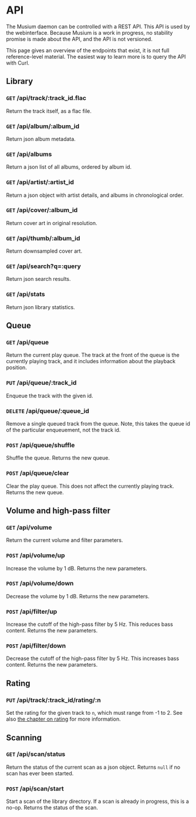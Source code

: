 # API

The Musium daemon can be controlled with a <abbr>REST</abbr> <abbr>API</abbr>.
This <abbr>API</abbr> is used by the webinterface. Because Musium is a work in
progress, no stability promise is made about the <abbr>API</abbr>, and the
<abbr>API</abbr> is not versioned.

This page gives an overview of the endpoints that exist, it is not full
reference-level material. The easiest way to learn more is to query the
<abbr>API</abbr> with Curl.

## Library

### `GET` /api/track/:track_id.flac
Return the track itself, as a flac file.

### `GET` /api/album/:album_id
Return json album metadata.

### `GET` /api/albums
Return a json list of all albums, ordered by album id.

### `GET` /api/artist/:artist_id
Return a json object with artist details, and albums in chronological order.

### `GET` /api/cover/:album_id
Return cover art in original resolution.

### `GET` /api/thumb/:album_id
Return downsampled cover art.

### `GET` /api/search?q=:query
Return json search results.

### `GET` /api/stats
Return json library statistics.

## Queue

### `GET` /api/queue
Return the current play queue. The track at the front of the queue is the
currently playing track, and it includes information about the playback
position.

### `PUT` /api/queue/:track_id
Enqueue the track with the given id.

### `DELETE` /api/queue/:queue_id
Remove a single queued track from the queue. Note, this takes the queue id of
the particular enqueuement, not the track id.

### `POST` /api/queue/shuffle
Shuffle the queue. Returns the new queue.

### `POST` /api/queue/clear
Clear the play queue. This does not affect the currently playing track. Returns
the new queue.

## Volume and high-pass filter

### `GET` /api/volume
Return the current volume and filter parameters.

### `POST` /api/volume/up
Increase the volume by 1 dB. Returns the new parameters.

### `POST` /api/volume/down
Decrease the volume by 1 dB. Returns the new parameters.

### `POST` /api/filter/up
Increase the cutoff of the high-pass filter by 5 Hz. This reduces bass content.
Returns the new parameters.

### `POST` /api/filter/down
Decrease the cutoff of the high-pass filter by 5 Hz. This increases bass content.
Returns the new parameters.

## Rating

### `PUT` /api/track/:track_id/rating/:n
Set the rating for the given track to `n`, which must range from -1 to 2. See
also [the chapter on rating](rating.md) for more information.

## Scanning

### `GET` /api/scan/status
Return the status of the current scan as a json object. Returns `null` if no
scan has ever been started.

### `POST` /api/scan/start
Start a scan of the library directory. If a scan is already in progress, this is
a no-op. Returns the status of the scan.
